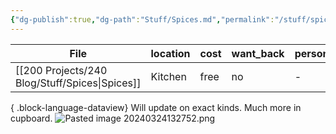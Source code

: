 ```yaml
---
{"dg-publish":true,"dg-path":"Stuff/Spices.md","permalink":"/stuff/spices/"}
---
```



| File                                              | location | cost | want_back | person_taking |
| ------------------------------------------------- | -------- | ---- | --------- | ------------- |
| [[200 Projects/240 Blog/Stuff/Spices\|Spices]] | Kitchen  | free | no        | \-            |

{ .block-language-dataview}
Will update on exact kinds. Much more in cupboard. 
![Pasted image 20240324132752.png](/img/user/Attachments/Pasted%20image%2020240324132752.png)